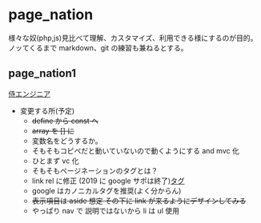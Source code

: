 # page_nation

様々な奴(php,js)見比べて理解、カスタマイズ、利用できる様にするのが目的。ノッてくるまで markdown、git の練習も兼ねるとする。

## page_nation1

[侍エンジニア](https://www.sejuku.net/blog/70234)

- 変更する所(予定)
  - ~~define から const へ~~
  - ~~array を [] に~~
  - 変数名をどうするか。
  - そもそもコピペだと動いていないので動くようにする and mvc 化
  - ひとまず vc 化
  - そもそもページネーションのタグとは？
  - link rel に修正 (2019 に google サポは終了)[タグ](http://ooitanojohn.wp.xdomain.jp/2021/06/20/%e3%83%9a%e3%83%bc%e3%82%b8%e3%83%8d%e3%83%bc%e3%82%b7%e3%83%a7%e3%83%b3/)
  - google はカノニカルタグを推奨(よく分からん)
  - ~~表示項目は aside 想定 その下に link が来るようにデザインしてみる~~
  - やっぱり nav で 説明ではないから li は ul 使用
